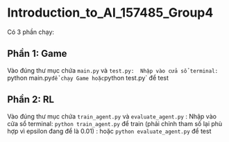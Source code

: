 # Introduction_to_AI_157485_Group4

Có 3 phần chạy:

## Phần 1: Game

Vào đúng thư mục chứa `main.py` và `test.py: 
Nhập vào cửa sổ terminal: `python main.py` để chạy Game hoặc `python test.py` để test

## Phần 2: RL

Vào đúng thư mục chứa `train_agent.py` và `evaluate_agent.py`  :
Nhập vào cửa sổ terminal: `python train_agent.py` để train (phải chỉnh tham số lại phù hợp vì epsilon đang để là 0.01) :
hoặc `python evaluate_agent.py` để test
